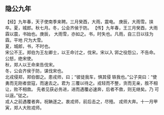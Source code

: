 ## 隐公九年

【经】九年春，天子使南季来聘。三月癸酉，大雨，震电。
庚辰，大雨雪。挟卒。夏，城郎。秋七月。冬，公会齐侯于防。
【传】九年春，王三月癸酉，大雨霖以震，书始也。庚辰，
大雨雪，亦如之。书，时失也。凡雨，自三日以往为霖。平地
尺为大雪。  
夏，城郎，书，不时也。  
宋公不王。郑伯为王左卿士，以王命讨之，伐宋。宋以入
郛之役怨公，不告命。公怒，绝宋使。  
秋，郑人以王命来告伐宋。  
冬，公会齐侯于防，谋伐宋也。  
北戎侵郑，郑伯御之。患戎师，曰；“彼徒我车，惧其侵
轶我也。”公子突曰：“使勇而无刚者尝寇，而速去之。君为
三覆以待之。戎轻而不整，贪而无亲，胜不相让，败不相救。
先者见获必务进，进而遇覆必速奔，后者不救，则无继矣。乃
可以逞。”従之。  
戎人之前遇覆者奔。祝聃逐之。衷戎师，前后击之，尽殪。
戎师大奔。十一月甲寅，郑人大败戎师。  

